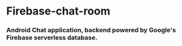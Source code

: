 # Firebase-chat-room

### Android Chat application, backend powered by Google's Firebase serverless database.
